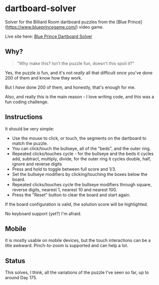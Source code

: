 # dartboard-solver

Solver for the Billiard Room dartboard puzzles from the [Blue Prince] (https://www.blueprincegame.com/) video game.

Live site here: [Blue Prince Dartboard Solver](https://caprica.github.io/blue-prince-dartboard-solver)

## Why?

> "Why make this? Isn't the puzzle fun, doesn't this spoil it?"

Yes, the puzzle *is* fun, and it's not *really* all that difficult once you've done 200 of them and know how they work.

But I *have* done 200 of them, and honestly, that's enough for me.

Also, and really this is the main reason - I love writing code, and this was a fun coding challenge.

## Instructions

It should be very simple:

* Use the mouse to click, or touch, the segments on the dartboard to match the puzzle.
* You can click/touch the bullseye, all of the "beds", and the outer ring.
* Repeated clicks/touches cycle - for the bullseye and the beds it cycles add, subtract, multiply, divide, for the outer ring it cycles double, half, ignore and reverse digits
* Press and hold to toggle between full score and 1/3.
* Set the bullseye modifiers by clicking/touching the boxes below the board.
* Repeated clicks/touches cycle the bullseye modifiers through square, reverse digits, nearest 1, nearest 10 and nearest 100.
* Press the "Reset" button to clear the board and start again.

If the board configuration is valid, the solution score will be highlighted.

No keyboard support (yet?) I'm afraid.

## Mobile

It is mostly usable on mobile devices, but the touch interactions can be a litle awkward. Pinch-to-zoom is supported and can help a lot.

## Status

This solves, I think, all the variations of the puzzle I've seen so far, up to around Day 175.
